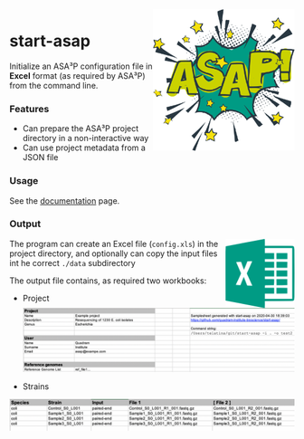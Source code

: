 <img align="right" width="250" height="250" src="docs/asap.png">

# start-asap

Initialize an ASA³P configuration file in **Excel** format (as required by ASA³P) from the command line.

### Features
 * Can prepare the ASA³P project directory in a non-interactive way
 * Can use project metadata from a JSON file
 
 
### Usage

See the [documentation](docs/usage.md) page.

### Output

<img align="right" width="122" height="122" src="docs/xls.png">

The program can create an Excel file (`config.xls`) in the project directory, and optionally can copy the input files int he correct `./data` subdirectory

The output file contains, as required two workbooks: 

* Project
![Project metadata](docs/sample.png)


* Strains

![Strains workbook](docs/info.png)
